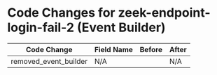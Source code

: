 # Code Changes for zeek-endpoint-login-fail-2 (Event Builder)

| Code Change | Field Name | Before | After |
|-------------|------------|--------|-------|
| removed_event_builder | N/A |  | N/A |